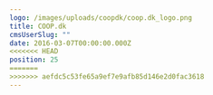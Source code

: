 ```yaml
---
logo: /images/uploads/coopdk/coop.dk_logo.png
title: COOP.dk
cmsUserSlug: ""
date: 2016-03-07T00:00:00.000Z
<<<<<<< HEAD
position: 25
=======
>>>>>>> aefdc5c53fe65a9ef7e9afb85d146e2d0fac3618
---
```


